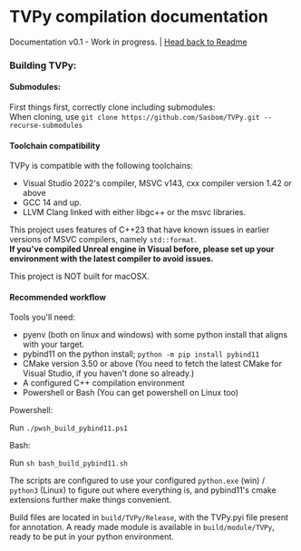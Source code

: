 # TVPy compilation documentation
Documentation v0.1 - Work in progress. | [Head back to Readme](../README.md)

### Building TVPy:

#### Submodules:
First things first, correctly clone including submodules: <br>
When cloning, use `git clone https://github.com/Sasbom/TVPy.git --recurse-submodules`

#### Toolchain compatibility
TVPy is compatible with the following toolchains:

- Visual Studio 2022's compiler, MSVC v143, cxx compiler version 1.42 or above
- GCC 14 and up.
- LLVM Clang linked with either libgc++ or the msvc libraries.

This project uses features of C++23 that have known issues in earlier versions of MSVC compilers, namely `std::format`.
<br>**If you've compiled Unreal engine in Visual before, please set up your environment with the latest compiler to avoid issues.**

This project is NOT built for macOSX.

#### Recommended workflow

Tools you'll need:

- pyenv (both on linux and windows) with some python install that aligns with your target.
- pybind11 on the python install; `python -m pip install pybind11`
- CMake version 3.50 or above (You need to fetch the latest CMake for Visual Studio, if you haven't done so already.)
- A configured C++ compilation environment
- Powershell or Bash (You can get powershell on Linux too)

Powershell:

Run `./pwsh_build_pybind11.ps1`

Bash:

Run `sh bash_build_pybind11.sh`

The scripts are configured to use your configured `python.exe` (win) / `python3` (Linux) to figure out where everything is,
and pybind11's cmake extensions further make things convenient.

Build files are located in `build/TVPy/Release`, with the TVPy.pyi file present for annotation.
A ready made module is available in `build/module/TVPy`, ready to be put in your python environment.